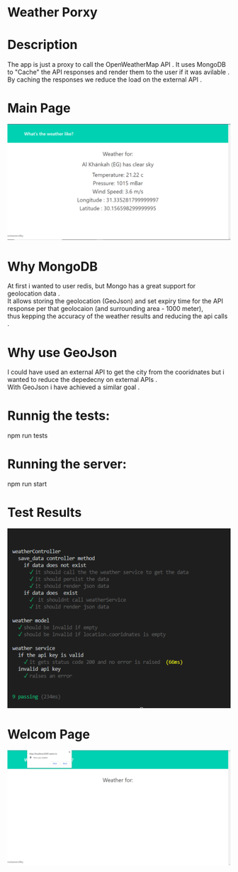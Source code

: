 
# Weather Porxy 

# Description
The app is just a proxy to call the OpenWeatherMap API .
It uses MongoDB to "Cache" the API responses and render them to the user if it was avilable .
By caching the responses we reduce the load on the external API .

# Main Page
![MAIN PAGE](/screenshots/main.PNG)

# Why MongoDB
At first i wanted to user redis, but Mongo has a great support for geolocation data .  
It allows storing the geolocation (GeoJson) and set expiry time for the API response per that geolocaion (and surrounding area - 1000 meter),   
thus kepping the accuracy of the weather results and reducing the api calls .    

# Why use GeoJson
I could have used an external API to get the city from the cooridnates but i wanted to reduce
the depedecny on external APIs .      
With GeoJson i have achieved a similar goal .  

# Runnig the tests:  
 npm run tests

# Running the server:
 npm run start

# Test Results
![Testing](screenshots/tests.PNG)

# Welcom Page
![Welcome Page](screenshots/allow.PNG)









